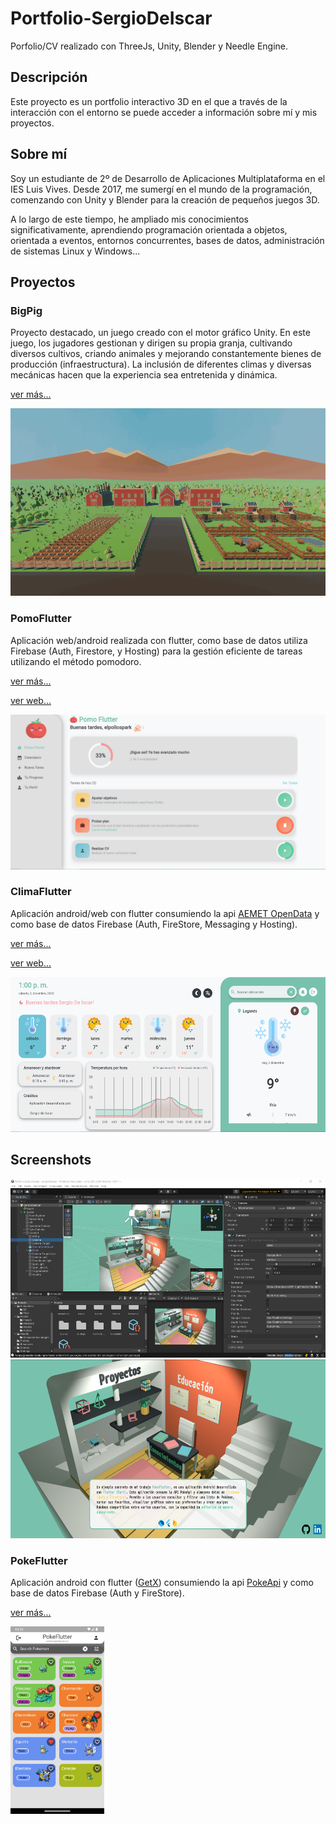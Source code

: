 # Portfolio-SergioDeIscar

Porfolio/CV realizado con ThreeJs, Unity, Blender y Needle Engine.

## Descripción

Este proyecto es un portfolio interactivo 3D en el que a través de la interacción con el entorno se puede acceder a información sobre mí y mis proyectos.

## Sobre mí

Soy un estudiante de 2º de Desarrollo de Aplicaciones Multiplataforma en el IES Luis Vives. Desde 2017, me sumergí en el mundo de la programación, comenzando con Unity y Blender para la creación de pequeños juegos 3D.

A lo largo de este tiempo, he ampliado mis conocimientos significativamente, aprendiendo programación orientada a objetos, orientada a eventos, entornos concurrentes, bases de datos, administración de sistemas Linux y Windows...

## Proyectos

### BigPig

Proyecto destacado, un juego creado con el motor gráfico Unity. En este juego, los jugadores gestionan y dirigen su propia granja, cultivando diversos cultivos, criando animales y mejorando constantemente bienes de producción (infraestructura). La inclusión de diferentes climas y diversas mecánicas hacen que la experiencia sea entretenida y dinámica.

[ver más...](http://bigpig.somee.com/)

<img src="./assets/bigpig.gif" width="533" height="300">

### PomoFlutter

Aplicación web/android realizada con flutter, como base de datos utiliza Firebase (Auth, Firestore, y Hosting) para la gestión eficiente de tareas utilizando el método pomodoro.

[ver más...](https://github.com/SergioDeIscarValera/PomoFlutter)

[ver web...](https://pomo-flutter.web.app/)

<img src="./assets/pomoflutter.PNG" width="533" height="248">

### ClimaFlutter

Aplicación android/web con flutter consumiendo la api [AEMET OpenData](https://opendata.aemet.es/dist/index.html) y como base de datos Firebase (Auth, FireStore, Messaging y Hosting).

[ver más...](https://github.com/SergioDeIscarValera/ClimaFlutter)

[ver web...](https://clima-flutter-db.firebaseapp.com/)

<img src="./assets/climaflutter.PNG" width="533" height="248">

## Screenshots

<img src="./assets/unity_screen.PNG" width="533" height="286">

<img src="./assets/screenshot.PNG" width="533" height="286">

### PokeFlutter

Aplicación android con flutter ([GetX](https://pub.dev/packages/get)) consumiendo la api [PokeApi](https://pokeapi.co/) y como base de datos Firebase (Auth y FireStore).

[ver más...](https://github.com/SergioDeIscarValera/PokeFlutter)

<img src="./assets/pokeflutter.png" width="150" height="300">
